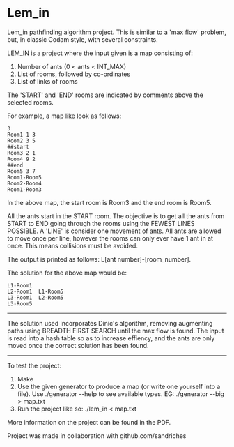 # Lem_in
Lem_in pathfinding algorithm project. This is similar to a 'max flow' problem, but, in classic Codam style, with several constraints.

LEM_IN is a project where the input given is a map consisting of:
1. Number of ants (0 < ants < INT_MAX)
2. List of rooms, followed by co-ordinates
3. List of links of rooms

The 'START' and 'END' rooms are indicated by comments above the selected rooms.

For example, a map like look as follows:

```
3
Room1 1 3
Room2 3 5
##start
Room3 2 1
Room4 9 2
##end
Room5 3 7
Room1-Room5
Room2-Room4
Room1-Room3
```
In the above map, the start room is Room3 and the end room is Room5.

All the ants start in the START room. The objective is to get all the ants from START to END going through the rooms using the FEWEST LINES POSSIBLE.
A 'LINE' is consider one movement of ants. All ants are allowed to move once per line, however the rooms can only ever have 1 ant in at once. This means collisions must be avoided.

The output is printed as follows:
L[ant number]-[room_number].

The solution for the above map would be:
```
L1-Room1
L2-Room1  L1-Room5
L3-Room1  L2-Room5
L3-Room5
```
----------------------
The solution used incorporates Dinic's algorithm, removing augmenting paths using BREADTH FIRST SEARCH until the max flow is found.
The input is read into a hash table so as to increase effiency, and the ants are only moved once the correct solution has been found.

----------------------
To test the project:
1. Make
2. Use the given generator to produce a map (or write one yourself into a file). Use ./generator --help to see available types.
EG: ./generator --big > map.txt
3. Run the project like so:
./lem_in < map.txt


More information on the project can be found in the PDF.

Project was made in collaboration with github.com/sandriches
